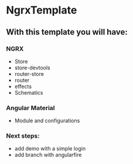 # NgrxTemplate

## With this template you will have:

### NGRX
- Store
- store-devtools
- router-store
- router
- effects
- Schematics

### Angular Material
- Module and configurations

### Next steps:
- add demo with a simple login
- add branch with angularfire
